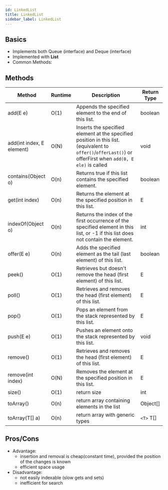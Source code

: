 ```yaml
---
id: LinkedList
title: LinkedList
sidebar_label: LinkedList
---
```


## Basics
- Implements both Queue (interface) and Deque (interface)
- Implemented with __List__
- Common Methods:

## Methods

Method | Runtime | Description | Return Type
---|---|---|---
add(E e)| O(1) | Appends the specified element to the end of this list. | boolean
add(int index, E element)| O(N) | Inserts the specified element at the specified position in this list. (equivalent to `offer()`/`offerLast()`) or offerFirst when `add(0, E ele)` is called| void 
contains(Object o)| O(n) | Returns true if this list contains the specified element. | boolean
get(int index) | O(n) | Returns the element at the specified position in this list. | E
indexOf(Object o) | O(n) | Returns the index of the first occurrence of the specified element in this list, or -1 if this list does not contain the element. | int
offer(E e) | O(n) | Adds the specified element as the tail (last element) of this list. | boolean
peek() | O(1) | Retrieves but doesn't remove the head (first element) of this list. | E
poll() | O(1) | Retrieves and removes the head (first element) of this list. | E
pop() | O(1) | Pops an element from the stack represented by this list. | E
push(E e) | O(1) | Pushes an element onto the stack represented by this list.| void
remove() | O(1) | Retrieves and removes the head (first element) of this list. | E
remove(int index) | O(N) | Removes the element at the specified position in this list. | E
size() | O(1) | return size | int
toArray()| O(n) | return array containing elements in the list| Object[]
toArray(T[] a)| O(n) | return array with generic types| `<T>` T[]

## Pros/Cons
- Advantage:
	- insertion and removal is cheap(constant time), provided the position of the changes is known
	- efficient space usage
- Disadvantage:
	- not easily indexable (slow gets and sets)
	- inefficient for search